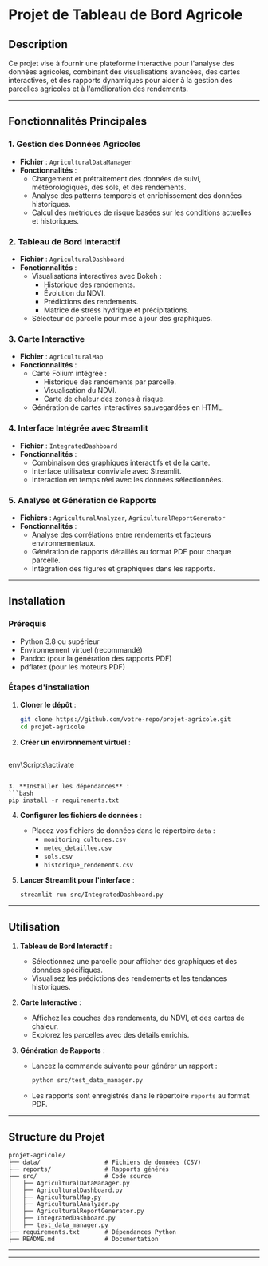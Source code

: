 # Projet de Tableau de Bord Agricole

## Description

Ce projet vise à fournir une plateforme interactive pour l'analyse des données agricoles, combinant des visualisations avancées, des cartes interactives, et des rapports dynamiques pour aider à la gestion des parcelles agricoles et à l'amélioration des rendements.

---

## Fonctionnalités Principales

### 1. Gestion des Données Agricoles
- **Fichier** : `AgriculturalDataManager`
- **Fonctionnalités** :
  - Chargement et prétraitement des données de suivi, météorologiques, des sols, et des rendements.
  - Analyse des patterns temporels et enrichissement des données historiques.
  - Calcul des métriques de risque basées sur les conditions actuelles et historiques.

### 2. Tableau de Bord Interactif
- **Fichier** : `AgriculturalDashboard`
- **Fonctionnalités** :
  - Visualisations interactives avec Bokeh :
    - Historique des rendements.
    - Évolution du NDVI.
    - Prédictions des rendements.
    - Matrice de stress hydrique et précipitations.
  - Sélecteur de parcelle pour mise à jour des graphiques.

### 3. Carte Interactive
- **Fichier** : `AgriculturalMap`
- **Fonctionnalités** :
  - Carte Folium intégrée :
    - Historique des rendements par parcelle.
    - Visualisation du NDVI.
    - Carte de chaleur des zones à risque.
  - Génération de cartes interactives sauvegardées en HTML.

### 4. Interface Intégrée avec Streamlit
- **Fichier** : `IntegratedDashboard`
- **Fonctionnalités** :
  - Combinaison des graphiques interactifs et de la carte.
  - Interface utilisateur conviviale avec Streamlit.
  - Interaction en temps réel avec les données sélectionnées.

### 5. Analyse et Génération de Rapports
- **Fichiers** : `AgriculturalAnalyzer`, `AgriculturalReportGenerator`
- **Fonctionnalités** :
  - Analyse des corrélations entre rendements et facteurs environnementaux.
  - Génération de rapports détaillés au format PDF pour chaque parcelle.
  - Intégration des figures et graphiques dans les rapports.

---

## Installation

### Prérequis
- Python 3.8 ou supérieur
- Environnement virtuel (recommandé)
- Pandoc (pour la génération des rapports PDF)
- pdflatex (pour les moteurs PDF)

### Étapes d'installation

1. **Cloner le dépôt** :
   ```bash
   git clone https://github.com/votre-repo/projet-agricole.git
   cd projet-agricole
   ```

2. **Créer un environnement virtuel** :
   ```bash
env\Scripts\activate
   ```

3. **Installer les dépendances** :
   ```bash
   pip install -r requirements.txt
   ```

4. **Configurer les fichiers de données** :
   - Placez vos fichiers de données dans le répertoire `data` :
     - `monitoring_cultures.csv`
     - `meteo_detaillee.csv`
     - `sols.csv`
     - `historique_rendements.csv`

5. **Lancer Streamlit pour l'interface** :
   ```bash
   streamlit run src/IntegratedDashboard.py
   ```

---

## Utilisation

1. **Tableau de Bord Interactif** :
   - Sélectionnez une parcelle pour afficher des graphiques et des données spécifiques.
   - Visualisez les prédictions des rendements et les tendances historiques.

2. **Carte Interactive** :
   - Affichez les couches des rendements, du NDVI, et des cartes de chaleur.
   - Explorez les parcelles avec des détails enrichis.

3. **Génération de Rapports** :
   - Lancez la commande suivante pour générer un rapport :
     ```bash
     python src/test_data_manager.py
     ```
   - Les rapports sont enregistrés dans le répertoire `reports` au format PDF.

---

## Structure du Projet

```
projet-agricole/
├── data/                  # Fichiers de données (CSV)
├── reports/               # Rapports générés
├── src/                   # Code source
│   ├── AgriculturalDataManager.py
│   ├── AgriculturalDashboard.py
│   ├── AgriculturalMap.py
│   ├── AgriculturalAnalyzer.py
│   ├── AgriculturalReportGenerator.py
│   ├── IntegratedDashboard.py
│   ├── test_data_manager.py
├── requirements.txt       # Dépendances Python
├── README.md              # Documentation
```

---



---

